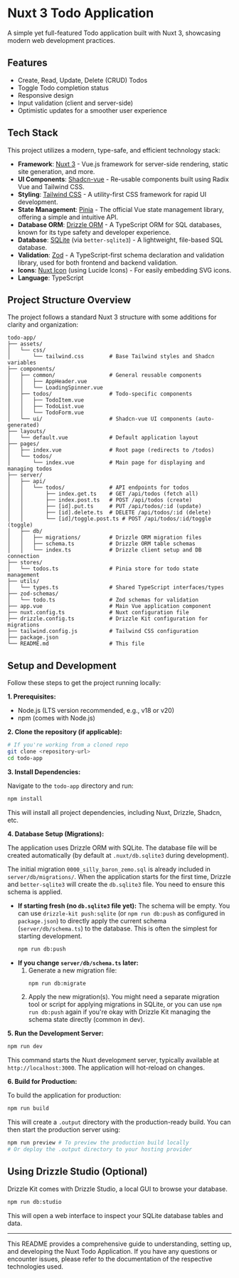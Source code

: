 # Nuxt 3 Todo Application

A simple yet full-featured Todo application built with Nuxt 3, showcasing modern web development practices.

## Features

*   Create, Read, Update, Delete (CRUD) Todos
*   Toggle Todo completion status
*   Responsive design
*   Input validation (client and server-side)
*   Optimistic updates for a smoother user experience

## Tech Stack

This project utilizes a modern, type-safe, and efficient technology stack:

*   **Framework**: [Nuxt 3](https://nuxt.com/) - Vue.js framework for server-side rendering, static site generation, and more.
*   **UI Components**: [Shadcn-vue](https://www.shadcn-vue.com/) - Re-usable components built using Radix Vue and Tailwind CSS.
*   **Styling**: [Tailwind CSS](https://tailwindcss.com/) - A utility-first CSS framework for rapid UI development.
*   **State Management**: [Pinia](https://pinia.vuejs.org/) - The official Vue state management library, offering a simple and intuitive API.
*   **Database ORM**: [Drizzle ORM](https://orm.drizzle.team/) - A TypeScript ORM for SQL databases, known for its type safety and developer experience.
*   **Database**: [SQLite](https://www.sqlite.org/) (via `better-sqlite3`) - A lightweight, file-based SQL database.
*   **Validation**: [Zod](https://zod.dev/) - A TypeScript-first schema declaration and validation library, used for both frontend and backend validation.
*   **Icons**: [Nuxt Icon](https://github.com/nuxt-modules/icon) (using Lucide Icons) - For easily embedding SVG icons.
*   **Language**: TypeScript

## Project Structure Overview

The project follows a standard Nuxt 3 structure with some additions for clarity and organization:

```
todo-app/
├── assets/
│   └── css/
│       └── tailwind.css        # Base Tailwind styles and Shadcn variables
├── components/
│   ├── common/                 # General reusable components
│   │   ├── AppHeader.vue
│   │   └── LoadingSpinner.vue
│   ├── todos/                  # Todo-specific components
│   │   ├── TodoItem.vue
│   │   ├── TodoList.vue
│   │   └── TodoForm.vue
│   └── ui/                     # Shadcn-vue UI components (auto-generated)
├── layouts/
│   └── default.vue             # Default application layout
├── pages/
│   ├── index.vue               # Root page (redirects to /todos)
│   └── todos/
│       └── index.vue           # Main page for displaying and managing todos
├── server/
│   ├── api/
│   │   └── todos/              # API endpoints for todos
│   │       ├── index.get.ts    # GET /api/todos (fetch all)
│   │       ├── index.post.ts   # POST /api/todos (create)
│   │       ├── [id].put.ts     # PUT /api/todos/:id (update)
│   │       ├── [id].delete.ts  # DELETE /api/todos/:id (delete)
│   │       └── [id]/toggle.post.ts # POST /api/todos/:id/toggle (toggle)
│   ├── db/
│   │   ├── migrations/         # Drizzle ORM migration files
│   │   ├── schema.ts           # Drizzle ORM table schemas
│   │   └── index.ts            # Drizzle client setup and DB connection
├── stores/
│   └── todos.ts                # Pinia store for todo state management
├── utils/
│   └── types.ts                # Shared TypeScript interfaces/types
├── zod-schemas/
│   └── todo.ts                 # Zod schemas for validation
├── app.vue                     # Main Vue application component
├── nuxt.config.ts              # Nuxt configuration file
├── drizzle.config.ts           # Drizzle Kit configuration for migrations
├── tailwind.config.js          # Tailwind CSS configuration
├── package.json
└── README.md                   # This file
```

## Setup and Development

Follow these steps to get the project running locally:

**1. Prerequisites:**

*   Node.js (LTS version recommended, e.g., v18 or v20)
*   npm (comes with Node.js)

**2. Clone the repository (if applicable):**

```bash
# If you're working from a cloned repo
git clone <repository-url>
cd todo-app
```

**3. Install Dependencies:**

Navigate to the `todo-app` directory and run:

```bash
npm install
```

This will install all project dependencies, including Nuxt, Drizzle, Shadcn, etc.

**4. Database Setup (Migrations):**

The application uses Drizzle ORM with SQLite. The database file will be created automatically (by default at `.nuxt/db.sqlite3` during development).

The initial migration `0000_silly_baron_zemo.sql` is already included in `server/db/migrations/`. When the application starts for the first time, Drizzle and `better-sqlite3` will create the `db.sqlite3` file. You need to ensure this schema is applied.

*   **If starting fresh (no `db.sqlite3` file yet):** The schema will be empty. You can use `drizzle-kit push:sqlite` (or `npm run db:push` as configured in `package.json`) to directly apply the current schema (`server/db/schema.ts`) to the database. This is often the simplest for starting development.
    ```bash
    npm run db:push
    ```
*   **If you change `server/db/schema.ts` later:**
    1.  Generate a new migration file:
        ```bash
        npm run db:migrate
        ```
    2.  Apply the new migration(s). You might need a separate migration tool or script for applying migrations in SQLite, or you can use `npm run db:push` again if you're okay with Drizzle Kit managing the schema state directly (common in dev).

**5. Run the Development Server:**

```bash
npm run dev
```

This command starts the Nuxt development server, typically available at `http://localhost:3000`. The application will hot-reload on changes.

**6. Build for Production:**

To build the application for production:

```bash
npm run build
```

This will create a `.output` directory with the production-ready build. You can then start the production server using:

```bash
npm run preview # To preview the production build locally
# Or deploy the .output directory to your hosting provider
```

## Using Drizzle Studio (Optional)

Drizzle Kit comes with Drizzle Studio, a local GUI to browse your database.

```bash
npm run db:studio
```

This will open a web interface to inspect your SQLite database tables and data.

---

This README provides a comprehensive guide to understanding, setting up, and developing the Nuxt Todo Application. If you have any questions or encounter issues, please refer to the documentation of the respective technologies used.
